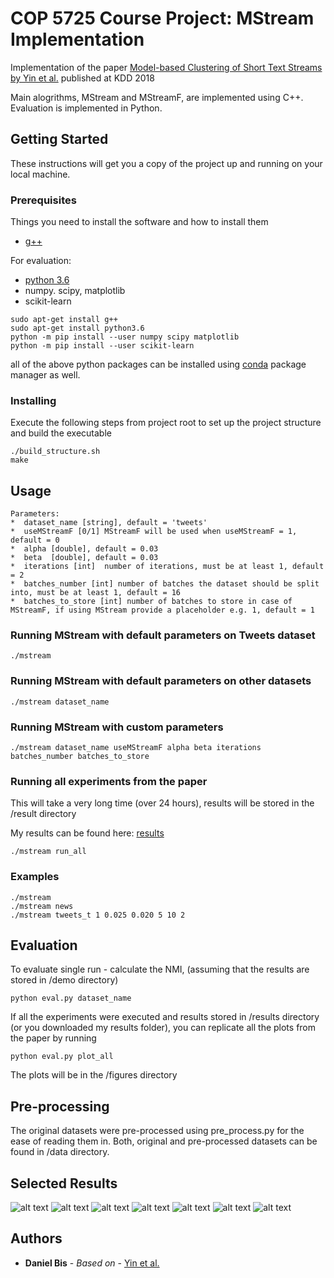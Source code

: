 # COP 5725 Course Project: MStream Implementation
Implementation of the paper [Model-based Clustering of Short Text Streams by Yin et al.](https://weizhangltt.github.io/paper/yin-kdd18.pdf) published at KDD 2018

Main alogrithms, MStream and MStreamF, are implemented using C++. Evaluation is implemented in Python.  

## Getting Started

These instructions will get you a copy of the project up and running on your local machine.

### Prerequisites

Things you need to install the software and how to install them

* [g++](https://gcc.gnu.org/)

For evaluation:
* [python 3.6](https://docs.python-guide.org/starting/install3/linux/)
* numpy. scipy, matplotlib
* scikit-learn

```
sudo apt-get install g++
sudo apt-get install python3.6
python -m pip install --user numpy scipy matplotlib
python -m pip install --user scikit-learn
```
all of the above python packages can be installed using [conda](https://docs.anaconda.com/anaconda/install/)
package manager as well. 

### Installing

Execute the following steps from project root to set up the project structure and build the executable


```
./build_structure.sh
make
```

## Usage

```
Parameters:
*  dataset_name [string], default = 'tweets'
*  useMStreamF [0/1] MStreamF will be used when useMStreamF = 1, default = 0
*  alpha [double], default = 0.03
*  beta  [double], default = 0.03
*  iterations [int]  number of iterations, must be at least 1, default = 2
*  batches_number [int] number of batches the dataset should be split into, must be at least 1, default = 16
*  batches_to_store [int] number of batches to store in case of MStreamF, if using MStream provide a placeholder e.g. 1, default = 1
```

### Running MStream with default parameters on Tweets dataset

```
./mstream
```
### Running MStream with default parameters on other datasets

```
./mstream dataset_name
```

### Running MStream with custom parameters

```
./mstream dataset_name useMStreamF alpha beta iterations batches_number batches_to_store

```
### Running all experiments from the paper
This will take a very long time (over 24 hours), results will be stored in the /result directory

My results can be found here: [results](https://drive.google.com/open?id=19UY6iPPlfKXlouiRVIS9HnONvuBEsCxL) 

```
./mstream run_all

```

### Examples

```
./mstream
./mstream news
./mstream tweets_t 1 0.025 0.020 5 10 2
```

## Evaluation 
To evaluate single run - calculate the NMI, (assuming that the results are stored in /demo directory)

```
python eval.py dataset_name

```
If all the experiments were executed and results stored in /results directory (or you downloaded my results folder), you can replicate all the plots from the paper by running

```
python eval.py plot_all
```

The plots will be in the /figures directory

## Pre-processing
The original datasets were pre-processed using pre_process.py for the ease of reading them in. Both, original and pre-processed datasets can be found in /data directory. 

## Selected Results
![alt text](figures/iterations_nmi.png)
![alt text](figures/alpha_nmi.png)
![alt text](figures/alpha_clusters.png)
![alt text](figures/beta_nmi.png)
![alt text](figures/beta_clusters.png)
![alt text](figures/News_speed.png)
![alt text](figures/Tweets_speed.png)


## Authors

* **Daniel Bis** - *Based on* - [Yin et al.](https://weizhangltt.github.io/paper/yin-kdd18.pdf)






